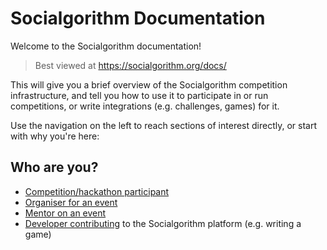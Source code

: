 # Socialgorithm Documentation

Welcome to the Socialgorithm documentation! 

> Best viewed at https://socialgorithm.org/docs/

This will give you a brief overview of the Socialgorithm competition infrastructure, and tell you how to use it to participate in or run competitions, or write integrations (e.g. challenges, games) for it.

Use the navigation on the left to reach sections of interest directly, or start with why you're here:

## Who are you?

* [Competition/hackathon participant](sections/participate/README.md)
* [Organiser for an event](sections/organise/README.md)
* [Mentor on an event](sections/mentor/README.md)
* [Developer contributing](sections/develop/README.md) to the Socialgorithm platform (e.g. writing a game)